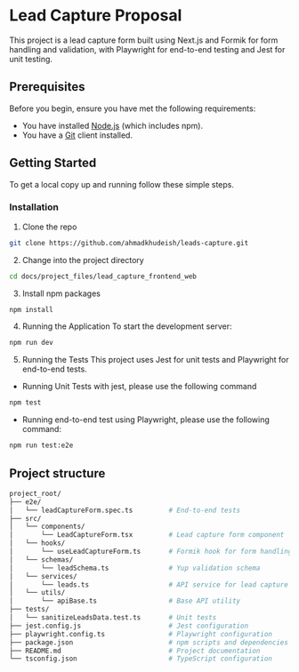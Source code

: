 # Lead Capture Proposal

This project is a lead capture form built using Next.js and Formik for form handling and validation, with Playwright for end-to-end testing and Jest for unit testing.

## Prerequisites

Before you begin, ensure you have met the following requirements:

- You have installed [Node.js](https://nodejs.org/) (which includes npm).
- You have a [Git](https://git-scm.com/) client installed.

## Getting Started

To get a local copy up and running follow these simple steps.

### Installation

1. Clone the repo

```sh
git clone https://github.com/ahmadkhudeish/leads-capture.git
```

2. Change into the project directory

```sh
cd docs/project_files/lead_capture_frontend_web
```

3. Install npm packages

```sh
npm install
```

4. Running the Application
   To start the development server:

```sh
npm run dev
```

5. Running the Tests
   This project uses Jest for unit tests and Playwright for end-to-end tests.

- Running Unit Tests with jest, please use the following command

```sh
npm test
```

- Running end-to-end test using Playwright, please use the following command:

```sh
npm run test:e2e
```

## Project structure

```sh
project_root/
├── e2e/
│   └── leadCaptureForm.spec.ts         # End-to-end tests
├── src/
│   └── components/
│       └── LeadCaptureForm.tsx         # Lead capture form component
│   └── hooks/
│       └── useLeadCaptureForm.ts       # Formik hook for form handling and validation
│   └── schemas/
│       └── leadSchema.ts               # Yup validation schema
│   └── services/
│       └── leads.ts                    # API service for lead capture
│   └── utils/
│       └── apiBase.ts                  # Base API utility
├── tests/
│   └── sanitizeLeadsData.test.ts       # Unit tests
├── jest.config.js                      # Jest configuration
├── playwright.config.ts                # Playwright configuration
├── package.json                        # npm scripts and dependencies
├── README.md                           # Project documentation
└── tsconfig.json                       # TypeScript configuration
```
